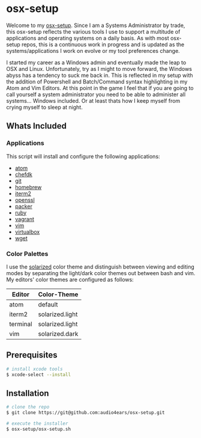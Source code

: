 # osx-setup
Welcome to my [osx-setup](https://github.com/audio4ears/osx-setup). Since I am a Systems Administrator by trade, this osx-setup reflects the various tools I use to support a multitude of applications and operating systems on a daily basis. As with most osx-setup repos, this is a continuous work in progress and is updated as the systems/applications I work on evolve or my tool preferences change.

I started my career as a Windows admin and eventually made the leap to OSX and Linux. Unfortunately, try as I might to move forward, the Windows abyss has a tendency to suck me back in. This is reflected in my setup with the addition of Powershell and Batch/Command syntax highlighting in my Atom and Vim Editors. At this point in the game I feel that if you are going to call yourself a system administrator you need to be able to administer all systems... Windows included. Or at least thats how I keep myself from crying myself to sleep at night.

Whats Included
--------------
### Applications
This script will install and configure the following applications:
- [atom](https://atom.io/)
- [chefdk](https://downloads.chef.io/chef-dk/)
- [git](https://git-scm.com/)
- [homebrew](http://brew.sh/)
- [iterm2](https://www.iterm2.com/)
- [openssl](https://www.openssl.org/)
- [packer](https://www.packer.io/)
- [ruby](https://www.ruby-lang.org/en/)
- [vagrant](https://www.vagrantup.com/)
- [vim](http://www.vim.org/)
- [virtualbox](https://www.virtualbox.org/)
- [wget](http://www.gnu.org/software/wget/)

### Color Palettes
I use the [solarized](http://ethanschoonover.com/solarized) color theme and distinguish between viewing and editing modes by separating the light/dark color themes out between bash and vim. My editors' color themes are configured as follows:

| Editor | Color-Theme |
|--------|-------------|
| atom | default |
| iterm2 | solarized.light |
| terminal | solarized.light |
| vim | solarized.dark |

Prerequisites
-------------

```bash
# install xcode tools
$ xcode-select --install
```

Installation
------------
```bash
# clone the repo
$ git clone https://git@github.com:audio4ears/osx-setup.git

# execute the installer
$ osx-setup/osx-setup.sh
```
